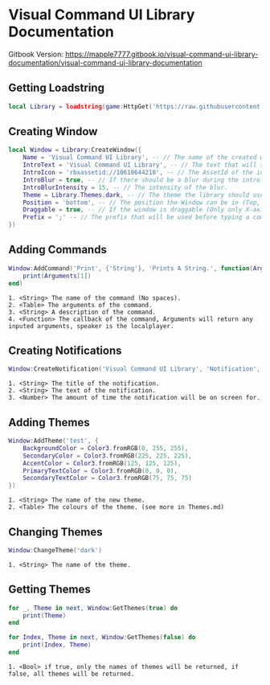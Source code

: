 # Visual Command UI Library Documentation
Gitbook Version: https://mapple7777.gitbook.io/visual-command-ui-library-documentation/visual-command-ui-library-documentation

## Getting Loadstring
```lua
local Library = loadstring(game:HttpGet('https://raw.githubusercontent.com/VisualRoblox/Roblox/main/UI-Libraries/Visual%20Command%20UI%20Library/Source.lua', true))()
```

## Creating Window
```lua
local Window = Library:CreateWindow({
    Name = 'Visual Command UI Library', -- // The name of the created window.
    IntroText = 'Visual Command UI Library', -- // The text that will show in the intro / loading screen.
    IntroIcon = 'rbxassetid://10618644218', -- // The AssetId of the icon that will show in the intro / loading screen.
    IntroBlur = true, -- // If there should be a blur during the intro.
    IntroBlurIntensity = 15, -- // The intensity of the blur.
    Theme = Library.Themes.dark, -- // The theme the library should use (see more in Themes.md).
    Position = 'bottom', -- // The position the Window can be in (Top, TopLeft, TopRight, Bottom, BottomLeft, BottomRight).
    Draggable = true, -- // If the window is draggable (Only only X-axis).
    Prefix = ';' -- // The prefix that will be used before typing a command (will make the UI popup as well).
})
```

## Adding Commands
```lua
Window:AddCommand('Print', {'String'}, 'Prints A String.', function(Arguments, Speaker)
    print(Arguments[1]) 
end)
```
```text
1. <String> The name of the command (No spaces).
2. <Table> The arguments of the command.
3. <String> A description of the command.
4. <Function> The callback of the command, Arguments will return any inputed arguments, speaker is the localplayer.
```

## Creating Notifications
```lua
Window:CreateNotification('Visual Command UI Library', 'Notification', 5)
```
```text
1. <String> The title of the notification.
2. <String> The text of the notification.
3. <Number> The amount of time the notification will be on screen for.
```

## Adding Themes
```lua
Window:AddTheme('test', {
    BackgroundColor = Color3.fromRGB(0, 255, 255),
    SecondaryColor = Color3.fromRGB(225, 225, 225),
    AccentColor = Color3.fromRGB(125, 125, 125),
    PrimaryTextColor = Color3.fromRGB(0, 0, 0),
    SecondaryTextColor = Color3.fromRGB(75, 75, 75)
})
```
```text
1. <String> The name of the new theme.
2. <Table> The colours of the theme. (see more in Themes.md)
```

## Changing Themes
```lua
Window:ChangeTheme('dark')
```
```text
1. <String> The name of the theme.
```

## Getting Themes
```lua
for _, Theme in next, Window:GetThemes(true) do
    print(Theme)
end

for Index, Theme in next, Window:GetThemes(false) do
    print(Index, Theme)
end
```
```text
1. <Bool> if true, only the names of themes will be returned, if false, all themes will be returned.
```